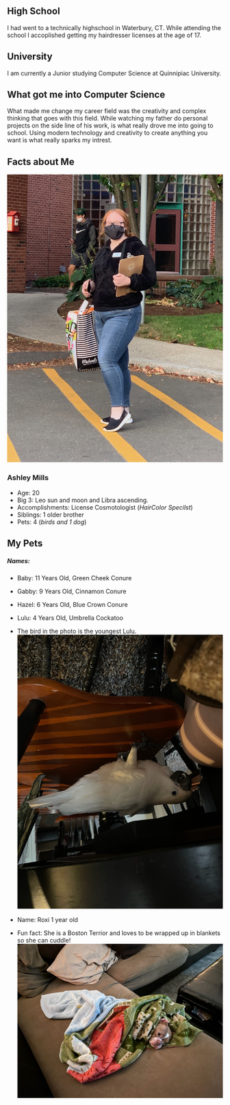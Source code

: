 ## High School
I had went to a technically highschool in Waterbury, CT. While attending the school I accoplished getting my hairdresser licenses at the age of 17.

## University 
I am currently a Junior studying Computer Science at Quinnipiac University.

## What got me into Computer Science
What made me change my career field was the creativity and complex thinking that goes with this field. While watching my father do personal projects on the side line of his work, is what really drove me into going to school. Using modern technology and creativity to create anything you want is what really sparks my intrest.

## Facts about Me
![Banner](./me.jpg)
### Ashley Mills
- Age: 20
- Big 3: Leo sun and moon and Libra ascending.
- Accomplishments: License Cosmotologist (_HairColor Specilst_) 
- Siblings: 1 older brother
- Pets: 4 (_birds and 1 dog_)

## My Pets 
##### Names: 
-  Baby: 11 Years Old, Green Cheek Conure
-  Gabby: 9 Years Old, Cinnamon Conure
-  Hazel: 6 Years Old, Blue Crown Conure
-  Lulu: 4 Years Old, Umbrella Cockatoo
- The bird in the photo is the youngest Lulu.
![Banner](./lulu.jpg)

- Name: Roxi 1 year old
- Fun fact: She is a Boston Terrior and loves to be wrapped up in blankets so she can cuddle! 
![Banner](./dogPet.jpg)

